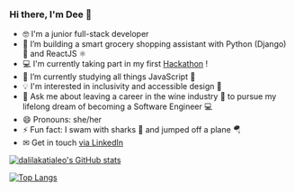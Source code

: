 ### Hi there, I'm Dee 👋

- 🤓 I'm a junior full-stack developer 
- 🔭 I’m building a smart grocery shopping assistant with Python (Django) 🐍 and ReactJS ⚛️
- 💻 I'm currently taking part in my first [Hackathon](https://github.com/hackathon-team-1) !
- 🌱 I’m currently studying all things JavaScript 📜
- 💡 I'm interested in inclusivity and accessible design 🤗
- 💬 Ask me about leaving a career in the wine industry 🍷 to pursue my lifelong dream of becoming a Software Engineer 💻
- 😄 Pronouns: she/her
- ⚡ Fun fact: I swam with sharks 🦈 and jumped off a plane 🪂
- ✉ Get in touch [via LinkedIn](https://www.linkedin.com/in/dalila-k-leo-125099156/)

[![dalilakatialeo's GitHub stats](https://github-readme-stats.vercel.app/api?username=dalilakatialeo&show_icons=true&theme=buefy)](https://github.com/dalilakatialeo?tab=repositories)

[![Top Langs](https://github-readme-stats.vercel.app/api/top-langs/?username=dalilakatialeo&layout=compact&theme=buefy)](https://github.com/dalilakatialeo?tab=repositories)
